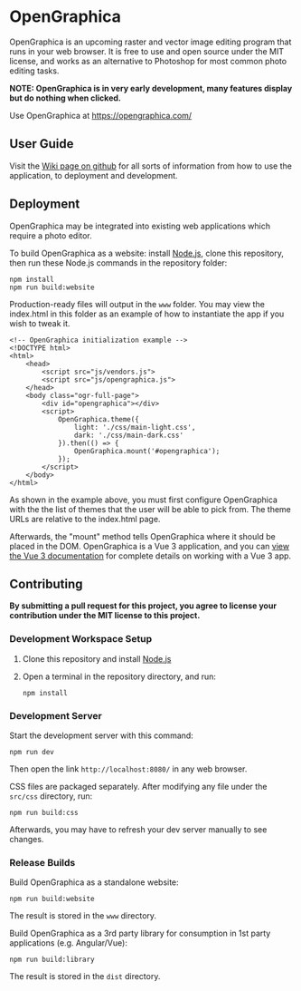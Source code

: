 # OpenGraphica

OpenGraphica is an upcoming raster and vector image editing program that runs in your web browser. It is free to use and open source under the MIT license, and works as an alternative to Photoshop for most common photo editing tasks.
 
**NOTE: OpenGraphica is in very early development, many features display but do nothing when clicked.**

Use OpenGraphica at https://opengraphica.com/

## User Guide

Visit the [Wiki page on github](https://github.com/opengraphica/opengraphica/wiki) for all sorts of information from how to use the application, to deployment and development.

## Deployment

OpenGraphica may be integrated into existing web applications which require a photo editor.

To build OpenGraphica as a website: install [Node.js](https://nodejs.org/en/), clone this repository, then run these Node.js commands in the repository folder:
```
npm install
npm run build:website
```
Production-ready files will output in the `www` folder. You may view the index.html in this folder as an example of how to instantiate the app if you wish to tweak it.

```
<!-- OpenGraphica initialization example -->
<!DOCTYPE html>
<html>
    <head>
        <script src="js/vendors.js">
        <script src="js/opengraphica.js">
    </head>
    <body class="ogr-full-page">
        <div id="opengraphica"></div>
        <script>
            OpenGraphica.theme({
                light: './css/main-light.css',
                dark: './css/main-dark.css'
            }).then(() => {
                OpenGraphica.mount('#opengraphica');
            });
        </script>
    </body>
</html>
```

As shown in the example above, you must first configure OpenGraphica with the the list of themes that the user will be able to pick from. The theme URLs are relative to the index.html page.

Afterwards, the "mount" method tells OpenGraphica where it should be placed in the DOM. OpenGraphica is a Vue 3 application, and you can [view the Vue 3 documentation](https://v3.vuejs.org/guide/migration/global-api.html#mounting-app-instance) for complete details on working with a Vue 3 app.

## Contributing

**__By submitting a pull request for this project, you agree to license your contribution under the MIT license to this project.__**

### Development Workspace Setup

1. Clone this repository and install [Node.js](https://nodejs.org/en/)
2. Open a terminal in the repository directory, and run:
    
    `npm install`

### Development Server

Start the development server with this command:

```
npm run dev
```

Then open the link `http://localhost:8080/` in any web browser.

CSS files are packaged separately. After modifying any file under the `src/css` directory, run:

```
npm run build:css
```

Afterwards, you may have to refresh your dev server manually to see changes.

### Release Builds

Build OpenGraphica as a standalone website:
```
npm run build:website
```
The result is stored in the `www` directory.

Build OpenGraphica as a 3rd party library for consumption in 1st party applications (e.g. Angular/Vue):
```
npm run build:library
```
The result is stored in the `dist` directory.
